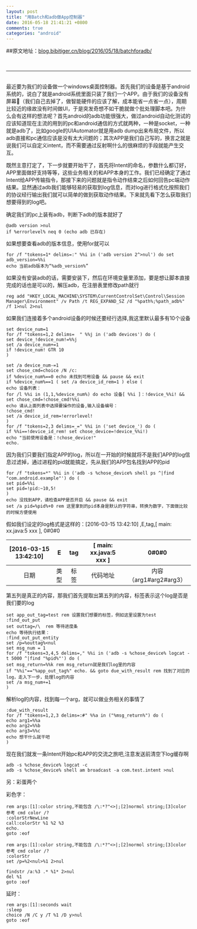```yaml
---
layout: post
title: "用Batch和adb做App控制器"
date: 2016-05-18 21:41:21 +0800
comments: true
categories: "android"
---
```


##原文地址：[blog.bibitiger.cn/blog/2016/05/18/batchforadb/](http://blog.bibitiger.cn/blog/2016/05/18/batchforadb/)

</br>

---

</br>
最近要为我们的设备做一个windows桌面控制器。首先我们的设备是基于android系统的，说白了就是android系统里面只装了我们一个APP。由于我们的设备没有屏幕（我们自己去掉了，做智能硬件的应该了解，成本能省一点省一点），周期比较近的缘故没有时间做UI，于是突发奇想不如干脆就做个批处理脚本吧。为什么会有这样的想法呢？首先android的adb功能很强大，做过android自动化测试的应该知道现在主流的用到的pc和android通信的方式就两种，一种是socket，一种就是adb了，比如google的UIAutomator就是用adb dump出来布局文件，所以adb直接和pc通信应该是没有太大问题的；其次APP是我们自己写的，换言之就是说我们可以自定义intent，而不需要通过反射啊什么的很麻烦的手段就能产生交互。

<!--more-->

既然主意打定了，下一步就要开始干了，首先将Intent的命名，参数什么都订好，APP里面做好支持等等，这些业务相关的和APP本身的工作。我们已经确定了通过Intent给APP传输指令，那接下来的问题就是指令动作结束之后如何回告pc端动作结果。显然通过adb我们能够轻易的获取到log信息，而对log进行格式化按照我们的协议经行输出我们就可以简单的做到获取动作结果。下来就先看下怎么获取我们想要得到的log吧。

确定我们的pc上装有adb，判断下adb的版本就好了

```batch
@adb version >nul
if %errorlevel% neq 0 (echo adb 已存在)
```

如果想要查看adb的版本信息，使用for就可以

```batch
for /f "tokens=1* delims=:" %%i in ('adb version 2^>nul') do set adb_version=%%i
echo 当前adb版本为“%adb_version%”
```

如果没有安装adb的话，需要安装下，然后在环境变量里添加，要是想让脚本直接完成的话也是可以的，解压adb，在注册表里修改path就行

```batch
reg add "HKEY_LOCAL_MACHINE\SYSTEM\CurrentControlSet\Control\Session Manager\Environment" /v Path /t REG_EXPAND_SZ /d "%path%;%path_adb%" /f 1>nul 2>nul
```

如果我们连接着多个android设备的时候还要经行选择,我这里默认最多有10个设备

```batch
set device_num=1
for /f "tokens=1,2 delims=	" %%j in ('adb devices') do ( 
set device_!device_num!=%%j
set /a device_num+=1
if !device_num! GTR 10
)

set /a device_num-=1
set chose_cmd=choice /N /c:
if %device_num%==0 echo 未找到可用设备 && pause && exit
if %device_num%==1 ( set /a device_id_rem=1 ) else ( 
echo 设备列表：
for /l %%i in (1,1,%device_num%) do echo 设备[ %%i ]：!device_%%i! && set chose_cmd=!chose_cmd!%%i
echo 请从上面列表中选择要操作的设备,输入设备编号：
!chose_cmd!
set /a device_id_rem=!errorlevel!
)
for /f "tokens=2,3 delims=_=" %%i in ('set device_') do (
if %%i==!device_id_rem! set chose_device=!device_%%i!)
echo "当前使用设备是：!chose_device!"
echo.
```

因为我们只要我们指定APP的log，所以在一开始的时候就将不是我们APP的log信息过滤掉，通过进程的pid就能搞定，先从我们的APP包名找到APP的pid

```batch
for /f "tokens=*" %%i in ('adb -s %chose_device% shell ps ^|find "com.android.example"') do (
set pid=%%i
set pid=!pid:~10,5!
)
echo 没找到APP，请检查APP是否开启 && pause && exit
set /a pid=%pid%+0 rem 这里拿到的pid本身是默认的字符串，转换为数字，下面做比较的时候方便使用
```

假如我们设定的log格式是这样的：[2016-03-15 13:42:10] ,E,tag,[ main: xx.java:5 xxx ], 0#0#0

[2016-03-15 13:42:10]| E | tag | [ main: xx.java:5 xxx ] | 0#0#0
:-----------: | :-----------: | :-----------: | :-----------: | :-----------:
日期         | 类型        | 标签 | 代码地址 | 内容（arg1#arg2#arg3）

第五列是真正的内容，那我们首先提取出第五列的内容，标签表示这个log是否是我们要的log

```batch
set app_out_tag=test rem 设置我们想要的标签，例如这里设置为test
:find_out_put
set outtag=/\  rem 等待进度条
echo 等待执行结果：
:find_out_put_entity
set /p=%outtag%<nul
set msg_num = 1
for /f "tokens=3,4,5 delims=," %%i in ('adb -s %chose_device% logcat -t 5000 ^|find "%pid%"') do ( 
set msg_return=%%k rem msg_return就是我们log里的内容
if "%%i"=="%app_out_tag%" echo. && goto due_with_result rem 找到了对应的log，走入下一步，处理log的内容 
set /a msg_num+=1
)
```

解析log的内容，找到每一个arg，就可以做业务相关的事情了

```batch
:due_with_result
for /f "tokens=1,2,3 delims=:#" %%a in ("%msg_return%") do ( 
echo arg1=%%a
echo arg2=%%b
echo arg3=%%c
echo 想干什么就干吧
)
```

现在我们就发一条Intent开始pc和APP的交流之旅吧,注意发送前清空下log缓存啊

```batch
adb -s %chose_device% logcat -c
adb -s %chose_device% shell am broadcast -a com.test.intent >nul
```

另：彩蛋两个

彩色字：

```batch
rem args:[1]:color string,不能包含 /\:*?"<>|;[2]normol string;[3]color 参考 cmd color /?
:colorStrNewLine
call:colorStr %1 %2 %3
echo.
goto :eof

rem args:[1]:color string,不能包含 /\:*?"<>|;[2]normol string;[3]color 参考 cmd color /?
:colorStr
set /p=%2<nul>%1 2>nul

findstr /a:%3 .* %1* 2>nul
del %1
goto :eof
```

延时：

```batch
rem args:[1]:seconds wait
:sleep
choice /N /C y /T %1 /D y>nul
goto :eof
```

